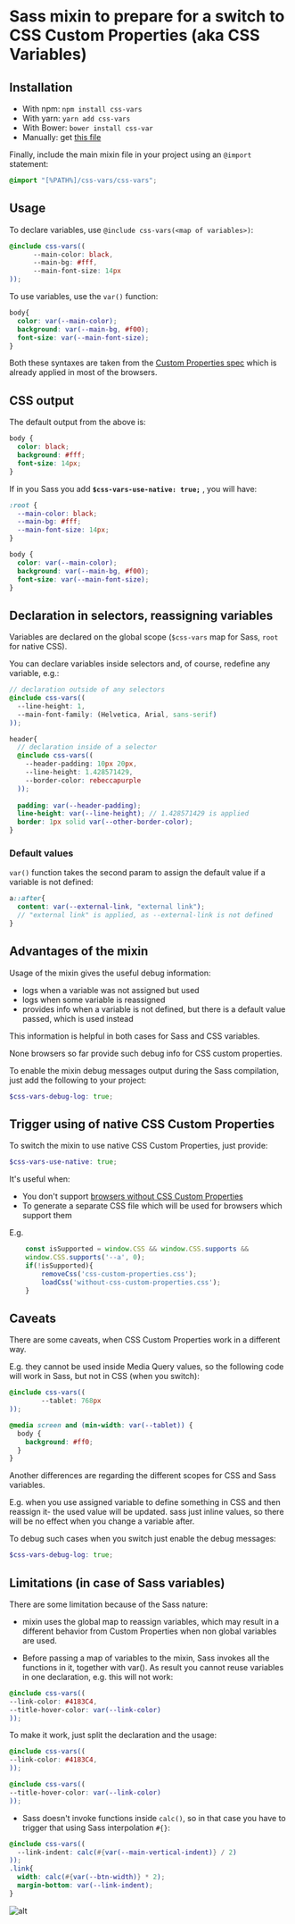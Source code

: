 # Sass mixin to prepare for a switch to CSS Custom Properties (aka CSS Variables)

## Installation

* With npm: `npm install css-vars`
* With yarn: `yarn add css-vars`
* With Bower: `bower install css-var`
* Manually: get [this file](https://raw.githubusercontent.com/malyw/css-vars/master/css-vars.scss)

Finally, include the main mixin file in your project using an `@import` statement:

```scss
@import "[%PATH%]/css-vars/css-vars";
```

## Usage

To declare variables, use `@include css-vars(<map of variables>)`:

```scss
@include css-vars((
      --main-color: black,
      --main-bg: #fff,
      --main-font-size: 14px
));
```

To use variables, use the `var()` function:
 
```scss
body{
  color: var(--main-color);
  background: var(--main-bg, #f00);
  font-size: var(--main-font-size);
}
```

Both these syntaxes are taken from the
[Custom Properties spec](https://drafts.csswg.org/css-variables/) which is already applied in most of the browsers.

## CSS output

The default output from the above is:

```css
body {
  color: black;
  background: #fff;
  font-size: 14px;
}
```

If in you Sass you add **`$css-vars-use-native: true;`** , you will have:

```css
:root {
  --main-color: black;
  --main-bg: #fff;
  --main-font-size: 14px;
}

body {
  color: var(--main-color);
  background: var(--main-bg, #f00);
  font-size: var(--main-font-size);
}
```

## Declaration in selectors, reassigning variables

Variables are declared on the global scope (`$css-vars` map for Sass, `root` for native CSS).

You can declare variables inside selectors
and, of course, redefine any variable, e.g.:
 
```scss
// declaration outside of any selectors
@include css-vars((
  --line-height: 1,
  --main-font-family: (Helvetica, Arial, sans-serif)
));

header{
  // declaration inside of a selector
  @include css-vars((
    --header-padding: 10px 20px,
    --line-height: 1.428571429,
    --border-color: rebeccapurple
  ));
  
  padding: var(--header-padding);
  line-height: var(--line-height); // 1.428571429 is applied
  border: 1px solid var(--other-border-color);
}
```

### Default values

`var()` function takes the second param to assign the default value if a variable is not defined:

```scss
a::after{
  content: var(--external-link, "external link");
  // "external link" is applied, as --external-link is not defined
}
```

## Advantages of the mixin

Usage of the mixin gives the useful debug information:

- logs when a variable was not assigned but used
- logs when some variable is reassigned
- provides info when a variable is not defined, but there is a default value passed, which is used instead

This information is helpful in both cases for Sass and CSS variables.

None browsers so far provide such debug info for CSS custom properties.

To enable the mixin debug messages output during the Sass compilation, just add the following to your project:

```scss
$css-vars-debug-log: true;
```

## Trigger using of native CSS Custom Properties

To switch the mixin to use native CSS Custom Properties, just provide:

```scss
$css-vars-use-native: true;
```

It's useful when:
 * You don't support [browsers without CSS Custom Properties](http://caniuse.com/#feat=css-variables)
 * To generate a separate CSS file which will be used for browsers which support them
 
E.g.
```js
    const isSupported = window.CSS && window.CSS.supports &&
    window.CSS.supports('--a', 0);
    if(!isSupported){
        removeCss('css-custom-properties.css');
        loadCss('without-css-custom-properties.css');
    }
```

## Caveats

There are some caveats, when CSS Custom Properties work in a different way.

E.g. they cannot be used inside Media Query values,
so the following code will work in Sass, but not in CSS (when you switch):

```scss
@include css-vars((
        --tablet: 768px
));

@media screen and (min-width: var(--tablet)) {
  body {
    background: #ff0;
  }
}
```

Another differences are regarding the different scopes for CSS and Sass variables.

E.g. when you use assigned variable to define something in CSS and then reassign it- the used value will be updated.
sass just inline values, so there will be no effect when you change a variable after.

To debug such cases when you switch just enable the debug messages:

```scss
$css-vars-debug-log: true;
```
 
## Limitations (**in case of Sass variables**)

There are some limitation because of the Sass nature:

- mixin uses the global map to reassign variables,
which may result in a different behavior from Custom Properties when non global variables are used.

- Before passing a map of variables to the mixin, Sass invokes all the functions in it, together with var().
As result you cannot reuse variables in one declaration, e.g. this will not work:

```scss
@include css-vars((
--link-color: #4183C4,
--title-hover-color: var(--link-color)
));
```

To make it work, just split the declaration and the usage:

```scss
@include css-vars((
--link-color: #4183C4,
));

@include css-vars((
--title-hover-color: var(--link-color)
));
```

- Sass doesn't invoke functions inside `calc()`, so in that case you have to trigger that using Sass interpolation `#{}`:

```scss
@include css-vars((
  --link-indent: calc(#{var(--main-vertical-indent)} / 2)
));
.link{
  width: calc(#{var(--btn-width)} * 2);
  margin-bottom: var(--link-indent);
}
```

![alt](https://hospodarets.com/img/blog/1482761911710817000.png)